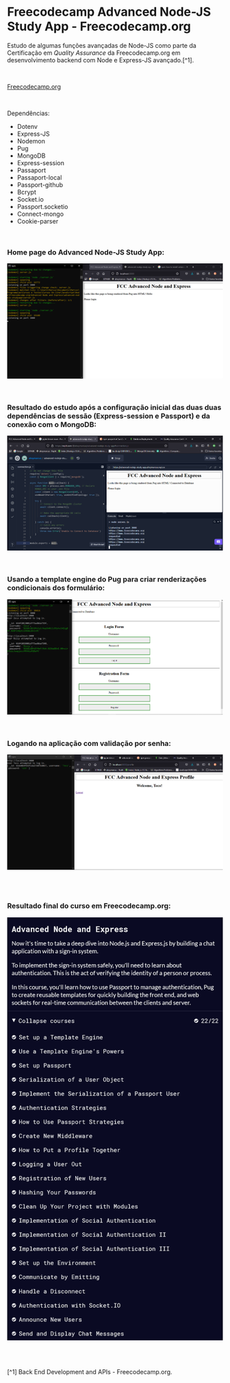 # Freecodecamp Advanced Node-JS Study App - Freecodecamp.org


Estudo de algumas funções avançadas de Node-JS como parte da Certificação em <em>Quality Assurance</em> da Freecodecamp.org em desenvolvimento backend com Node e Express-JS avançado.[^1].

<br />

[Freecodecamp.org](https://www.freecodecamp.org/learn/back-end-development-and-apis/)



<br />


Dependências:

- Dotenv
- Express-JS
- Nodemon
- Pug
- MongoDB
- Express-session
- Passaport
- Passaport-local
- Passport-github
- Bcrypt
- Socket.io
- Passport.socketio
- Connect-mongo
- Cookie-parser





<br />

### Home page do Advanced Node-JS Study App:           
![Imagem da Home page do Advanced Node-JS Study App](/public/images/home-page-do-advanced-nodejs-studyapp.png)





<br />

### Resultado do estudo após a configuração inicial das duas duas dependências de sessão (Express-session e Passport) e da conexão com o MongoDB:          
![Imagem com o resultado inicial do app  após a configuração inicial das duas duas dependências de sessão e conexão com MongoDB](/public/images/configurações-iniciais-de-sessão-e-conexão-com-MongoDB.png)




<br />

### Usando a template engine do Pug para criar renderizações condicionais dos formulário:               
![Imagem mostrando as renderizações de tela condicionadas pela template engine do Pug](/public/images/definindo-rederização-condicional-de-views-com-pug.png)





<br />

### Logando na aplicação com validação por senha:                   
![Imagem de requisição para Logar na aplicação com validação por senha](/public/images/log-com-validação-para-usuário-na-aplicação.png)




<br />





<br />

### Resultado final do curso em Freecodecamp.org:               
![Resultado final do curso em Freecodecamp.org](/public/images/quality-assurance-and-Pug-engine-and-Authentication.png)



<br />





<br />

[^1] Back End Development and APIs - Freecodecamp.org.






